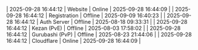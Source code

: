| 2025-09-28 16:44:12 | Website | Online | 2025-09-28 16:44:09 |
| 2025-09-28 16:44:12 | Registration | Offline | 2025-09-09 16:40:23 |
| 2025-09-28 16:44:12 | Auth Server | Offline | 2025-08-18 09:33:31 |
| 2025-09-28 16:44:12 | Kezan (PvE) | Offline | 2025-08-03 17:58:02 |
| 2025-09-28 16:44:12 | Gurubashi (PvP) | Offline | 2025-08-23 21:44:06 |
| 2025-09-28 16:44:12 | Cloudflare | Online | 2025-09-28 16:44:09 |
